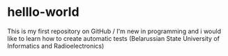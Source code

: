 # helllo-world
This is my first repository on GitHub / I'm new in programming and i would like to learn how to create automatic tests
(Belarussian State University of Informatics and Radioelectronics)
